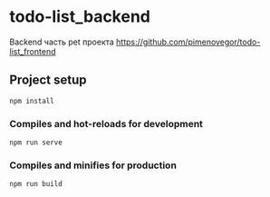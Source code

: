 # todo-list_backend

Backend часть pet проекта
https://github.com/pimenovegor/todo-list_frontend

## Project setup
```
npm install
```

### Compiles and hot-reloads for development
```
npm run serve
```

### Compiles and minifies for production
```
npm run build
```
